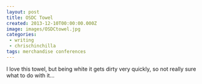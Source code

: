 ```yaml
---
layout: post
title: OSDC Towel
created: 2013-12-10T00:00:00.000Z
image: images/OSDCtowel.jpg
categories:
 - writing
 - chrischinchilla
tags: merchandise conferences
---
```


I love this towel, but being white it gets dirty very quickly, so not really sure what to do with it...
